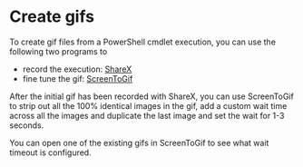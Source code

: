 # Create gifs

To create gif files from a PowerShell cmdlet execution, you can use the following two programs to
- record the execution: [ShareX](https://getsharex.com/)
- fine tune the gif: [ScreenToGif](https://www.screentogif.com/)

After the initial gif has been recorded with ShareX, you can use ScreenToGif to strip out all the 100% identical images in the gif, add a custom wait time across all the images and duplicate the last image and set the wait for 1-3 seconds.

You can open one of the existing gifs in ScreenToGif to see what wait timeout is configured.